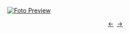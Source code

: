 [![Foto Preview](preview/n521.avif)](https://20essentials.github.io/project-000-521)

<div align="center" style="display: flex; justify-content: center;">
  <a  href="https://github.com/20essentials/project-000-520" target="_blank">&#8592;</a>
  &nbsp;&nbsp;
  <a  href="https://github.com/20essentials/project-000-522" target="_blank">&#8594;</a>
</div>
